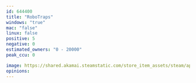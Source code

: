 ```yaml
---
id: 644400
title: "RoboTraps"
windows: "true"
mac: "false"
linux: false
positive: 5
negative: 0
estimated_owners: "0 - 20000"
peak_ccu: 0

image: https://shared.akamai.steamstatic.com/store_item_assets/steam/apps/644400/header.jpg?t=1524132198
opinions:
---
```

